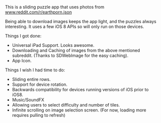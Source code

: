 This is a sliding puzzle app that uses photos from www.reddit.com/r/earthporn.json

Being able to download images keeps the app light, and the puzzles always interesting.
It uses a few iOS 8 APIs so will only run on those devices.

Things I got done:

- Universal iPad Support. Looks awesome.
- Downloading and Caching of images from the above mentioned subreddit. (Thanks to SDWebImage for the easy caching).
- App Icon.

Things I wish I had time to do:

- Sliding entire rows. 
- Support for device rotation.
- Backwards compatibility for devices running versions of iOS prior to iOS8.
- Music/SoundFX
- Allowing users to select difficulty and number of tiles.
- Infinite scrolling on image selection screen. (For now, loading more requires pulling to refresh)